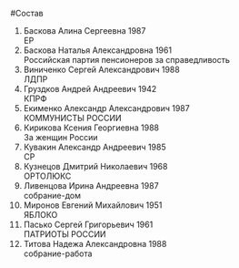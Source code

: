 #Состав
1. Баскова Алина Сергеевна 1987   
    ЕР
2. Баскова Наталья Александровна 1961   
    Российская партия пенсионеров за справедливость
3. Виниченко Сергей Александрович 1988   
    ЛДПР
4. Груздков Андрей Андреевич 1942   
    КПРФ
5. Екименко Александр Александрович 1987   
    КОММУНИСТЫ РОССИИ
6. Кирикова Ксения Георгиевна 1988   
    За женщин России
7. Кувакин Александр Андреевич 1985   
    СР
8. Кузнецов Дмитрий Николаевич 1968   
    ОРТОЛЮКС
9. Ливенцова Ирина Андреевна 1987   
    собрание-дом
10. Миронов Евгений Михайлович 1951   
    ЯБЛОКО
11. Пасько Сергей Григорьевич 1961   
    ПАТРИОТЫ РОССИИ
12. Титова Надежа Александровна 1988   
    собрание-работа
